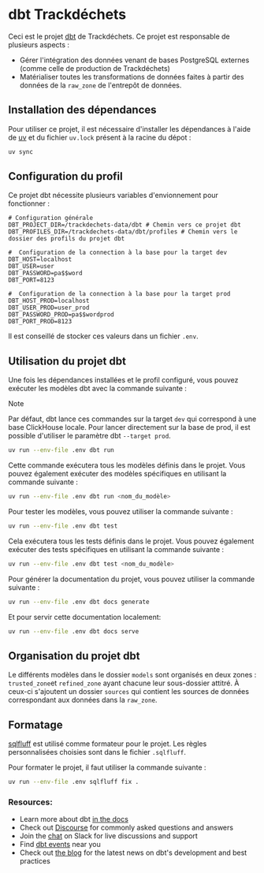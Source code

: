 # dbt Trackdéchets

Ceci est le projet [dbt](https://www.getdbt.com/) de Trackdéchets. Ce projet est responsable de plusieurs aspects :

- Gérer l'intégration des données venant de bases PostgreSQL externes (comme celle de production de Trackdéchets)
- Matérialiser toutes les transformations de données faites à partir des données de la `raw_zone` de l'entrepôt de données.

## Installation des dépendances

Pour utiliser ce projet, il est nécessaire d'installer les dépendances à l'aide de [uv](https://github.com/astral-sh/uv) et du fichier `uv.lock` présent à la racine du dépot :

```bash
uv sync
```

## Configuration du profil

Ce projet dbt nécessite plusieurs variables d'envionnement pour fonctionner :

```
# Configuration générale
DBT_PROJECT_DIR=/trackdechets-data/dbt # Chemin vers ce projet dbt
DBT_PROFILES_DIR=/trackdechets-data/dbt/profiles # Chemin vers le dossier des profils du projet dbt

#  Configuration de la connection à la base pour la target dev
DBT_HOST=localhost
DBT_USER=user
DBT_PASSWORD=pa$$word
DBT_PORT=8123

#  Configuration de la connection à la base pour la target prod
DBT_HOST_PROD=localhost
DBT_USER_PROD=user_prod
DBT_PASSWORD_PROD=pa$$wordprod
DBT_PORT_PROD=8123
```

Il est conseillé de stocker ces valeurs dans un fichier `.env`.

## Utilisation du projet dbt

Une fois les dépendances installées et le profil configuré, vous pouvez exécuter les modèles dbt avec la commande suivante :

> [!NOTE]
> Par défaut, dbt lance ces commandes sur la target `dev` qui correspond à une base ClickHouse locale. Pour lancer directement sur la base de prod, il est possible d'utiliser le paramètre dbt `--target prod`.

```bash
uv run --env-file .env dbt run
```

Cette commande exécutera tous les modèles définis dans le projet. Vous pouvez également exécuter des modèles spécifiques en utilisant la commande suivante :

```bash
uv run --env-file .env dbt run <nom_du_modèle>
```

Pour tester les modèles, vous pouvez utiliser la commande suivante :

```bash
uv run --env-file .env dbt test
```

Cela exécutera tous les tests définis dans le projet. Vous pouvez également exécuter des tests spécifiques en utilisant la commande suivante :

```bash
uv run --env-file .env dbt test <nom_du_modèle>
```

Pour générer la documentation du projet, vous pouvez utiliser la commande suivante :

```bash
uv run --env-file .env dbt docs generate
```

Et pour servir cette documentation localement:

```bash
uv run --env-file .env dbt docs serve
```

## Organisation du projet dbt

Le différents modèles dans le dossier `models` sont organisés en deux zones : `trusted_zone`et `refined_zone` ayant chacune leur sous-dossier attitré.
À ceux-ci s'ajoutent un dossier `sources` qui contient les sources de données correspondant aux données dans la `raw_zone`.

## Formatage

[sqlfluff](https://github.com/sqlfluff/sqlfluff) est utilisé comme formateur pour le projet. Les règles personnalisées choisies sont dans le fichier `.sqlfluff`.

Pour formater le projet, il faut utiliser la commande suivante :

```bash
uv run --env-file .env sqlfluff fix .
```

### Resources:

- Learn more about dbt [in the docs](https://docs.getdbt.com/docs/introduction)
- Check out [Discourse](https://discourse.getdbt.com/) for commonly asked questions and answers
- Join the [chat](https://community.getdbt.com/) on Slack for live discussions and support
- Find [dbt events](https://events.getdbt.com) near you
- Check out [the blog](https://blog.getdbt.com/) for the latest news on dbt's development and best practices
